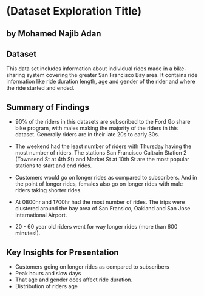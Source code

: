 # (Dataset Exploration Title)
## by Mohamed Najib Adan


## Dataset

This data set includes information about individual rides made in a bike-sharing system covering the greater San Francisco Bay area. It contains ride information like ride duration length, age and gender of the rider and where the ride started and ended.


## Summary of Findings

- 90% of the riders in this datasets are subscribed to the Ford Go share bike program, with males making the majority of the riders in this dataset. Generally riders are in their late 20s to early 30s.

- The weekend had the least number of riders with Thursday having the most number of riders. The stations San Francisco Caltrain Station 2  (Townsend St at 4th St) and Market St at 10th St are the most popular stations to start and end rides. 

- Customers would go on longer rides as compared to subscribers. And in the point of longer rides, females also go on longer rides with male riders taking shorter rides.

- At 0800hr and 1700hr had the most number of rides. The trips were clustered around the bay area of San Fransico, Oakland and San Jose International Airport.

- 20 - 60 year old riders went for way longer rides (more than 600 minutes!). 

## Key Insights for Presentation

- Customers going on longer rides as compared to subscribers
- Peak hours and slow days
- That age and gender does affect ride duration. 
- Distribution of riders age